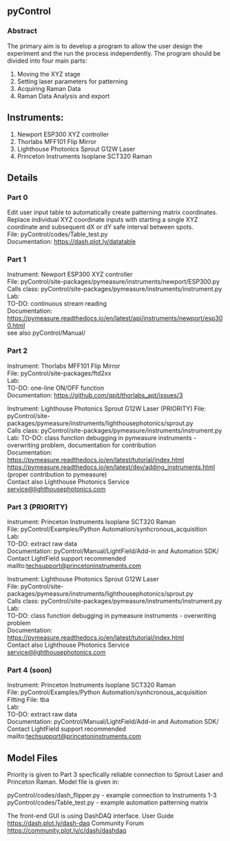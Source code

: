 ## pyControl

### Abstract

The primary aim is to develop a program to allow the user design the experiment and the run the process independently. The program should be divided into four main parts:

1.	Moving the XYZ stage
2.	Setting laser parameters for patterning
3.	Acquiring Raman Data
4.	Raman Data Analysis and export

## Instruments:
1. Newport ESP300 XYZ controller  
2. Thorlabs MFF101 Flip Mirror  
3. Lighthouse Photonics Sprout G12W Laser  
4. Princeton Instruments Isoplane SCT320 Raman


## Details
### Part 0
Edit user input table to automatically create patterning matrix coordinates.
Replace individual XYZ coordinate inputs with starting a single XYZ coordinate and subsequent dX or dY safe interval between spots.  
File: pyControl/codes/Table_test.py  
Documentation: https://dash.plot.ly/datatable

### Part 1
Instrument: Newport ESP300 XYZ controller  
File: pyControl/site-packages/pymeasure/instruments/newport/ESP300.py  
Calls class: pyControl/site-packages/pymeasure/instruments/instrument.py  
Lab:  
TO-DO: continuous stream reading  
Documentation: https://pymeasure.readthedocs.io/en/latest/api/instruments/newport/esp300.html  
               see also pyControl/Manual/

### Part 2 
Instrument: Thorlabs MFF101 Flip Mirror  
File: pyControl/site-packages/ftd2xx  
Lab:  
TO-DO: one-line ON/OFF function  
Documentation: https://github.com/qpit/thorlabs_apt/issues/3  

Instrument: Lighthouse Photonics Sprout G12W Laser (PRIORITY)
File: pyControl/site-packages/pymeasure/instruments/lighthousephotonics/sprout.py  
Calls class: pyControl/site-packages/pymeasure/instruments/instrument.py  
Lab: 
TO-DO: class function debugging in pymeasure instruments - overwriting problem, documentation for contribution   
Documentation: https://pymeasure.readthedocs.io/en/latest/tutorial/index.html  
               https://pymeasure.readthedocs.io/en/latest/dev/adding_instruments.html (proper contribution to pymeasure)  
               Contact also Lighthouse Photonics Service <service@lighthousephotonics.com>  

### Part 3 (PRIORITY)
Instrument: Princeton Instruments Isoplane SCT320 Raman  
File: pyControl/Examples/Python Automation/synhcronous_acquisition  
Lab:  
TO-DO: extract raw data  
Documentation: pyControl/Manual/LightField/Add-in and Automation SDK/  
               Contact LightField support recommended mailto:techsupport@princetoninstruments.com


Instrument: Lighthouse Photonics Sprout G12W Laser  
File: pyControl/site-packages/pymeasure/instruments/lighthousephotonics/sprout.py  
Calls class: pyControl/site-packages/pymeasure/instruments/instrument.py  
Lab:  
TO-DO: class function debugging in pymeasure instruments - overwriting problem  
Documentation: https://pymeasure.readthedocs.io/en/latest/tutorial/index.html  
               Contact also Lighthouse Photonics Service <service@lighthousephotonics.com>  

### Part 4 (soon)
Instrument: Princeton Instruments Isoplane SCT320 Raman  
File: pyControl/Examples/Python Automation/synhcronous_acquisition  
Fitting File: tba  
Lab:  
TO-DO: extract raw data  
Documentation: pyControl/Manual/LightField/Add-in and Automation SDK/  
               Contact LightField support recommended mailto:techsupport@princetoninstruments.com  


## Model Files

Priority is given to Part 3 specfically reliable connection to Sprout Laser and Princeton Raman.
Model file is given in:

pyControl/codes/dash_flipper.py - example connection to Instruments 1-3
pyControl/codes/Table_test.py - example automation patterning matrix

The front-end GUI is using DashDAQ interface.
User Guide https://dash.plot.ly/dash-daq
Community Forum https://community.plot.ly/c/dash/dashdaq
